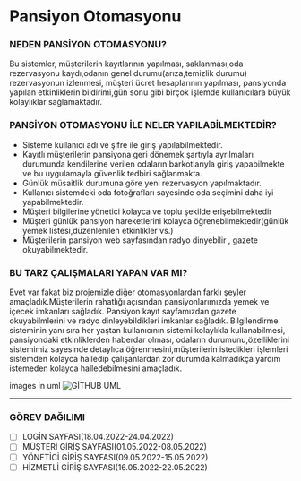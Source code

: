 # Pansiyon Otomasyonu


### NEDEN PANSİYON OTOMASYONU?

Bu sistemler, müşterilerin kayıtlarının yapılması, saklanması,oda rezervasyonu kaydı,odanın genel durumu(arıza,temizlik durumu) rezervasyonun izlenmesi, müşteri ücret hesaplarının yapılması, pansiyonda yapılan etkinliklerin bildirimi,gün sonu gibi birçok  işlemde kullanıcılara büyük kolaylıklar sağlamaktadır.



### PANSİYON OTOMASYONU İLE NELER YAPILABİLMEKTEDİR?

- Sisteme kullanıcı adı ve şifre ile giriş yapılabilmektedir. 
- Kayıtlı müşterilerin pansiyona geri dönemek şartıyla ayrılmaları durumunda kendilerine verilen odaların barkotlarıyla giriş yapabilmekte ve bu uygulamayla güvenlik tedbiri sağlanmakta.
- Günlük müsaitlik durumuna göre yeni rezervasyon yapılmaktadır.
- Kullanıcı sistemdeki oda fotoğrafları sayesinde oda seçimini daha iyi yapabilmektedir.
- Müşteri bilgilerine yönetici kolayca ve toplu şekilde erişebilmektedir
- Müşteri günlük pansiyon hareketlerini kolayca öğrenebilmektedir(günlük yemek listesi,düzenlenilen etkinlikler vs.)
- Müşterilerin pansiyon web sayfasından radyo dinyebilir , gazete okuyabilmektedir.



### BU TARZ ÇALIŞMALARI YAPAN VAR MI?

Evet var fakat biz projemizle diğer otomasyonlardan farklı şeyler amaçladık.Müşterilerin rahatlığı açısından pansiyonlarımızda yemek ve içecek imkanları sağladık. Pansiyon kayıt sayfamızdan gazete okuyabilmlerini ve radyo dinleyebildikleri imkanlar sağladık. Bilgilendirme sisteminin yanı sıra her yaştan kullanıcının sistemi kolaylıkla kullanabilmesi, pansiyondaki etkinliklerden haberdar olması, odaların durumunu,özelliklerini sistemimiz sayesinde detaylıca öğrenmesini,müşterilerin istedikleri işlemleri sistemden kolayca halledip çalışanlardan zor durumda kalmadıkça yardım istemeden kolayca halledebilmesini amaçladık.




images in uml
![GİTHUB UML](https://user-images.githubusercontent.com/95904697/158869767-6352af10-ff6e-42c2-8235-05561b808586.jpg)



----------------------------------------------------------------------------------------------------------------------------------------------
### GÖREV DAĞILIMI
-[ ] LOGİN SAYFASI(18.04.2022-24.04.2022)
-[ ] MÜŞTERİ GİRİŞ SAYFASI(01.05.2022-08.05.2022)
-[ ] YÖNETİCİ GİRİŞ SAYFASI(09.05.2022-15.05.2022)
-[ ] HİZMETLİ GİRİŞ SAYFASI(16.05.2022-22.05.2022)
